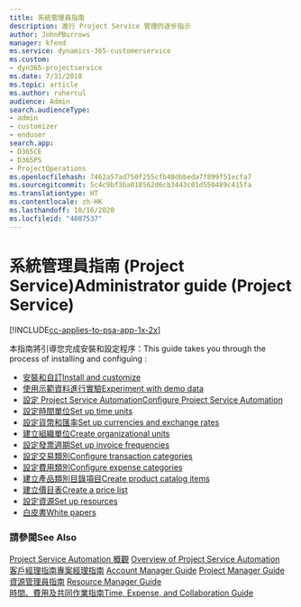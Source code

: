 ```yaml
---
title: 系統管理員指南
description: 進行 Project Service 管理的逐步指示
author: JohnPBurrows
manager: kfend
ms.service: dynamics-365-customerservice
ms.custom:
- dyn365-projectservice
ms.date: 7/31/2018
ms.topic: article
ms.author: ruhercul
audience: Admin
search.audienceType:
- admin
- customizer
- enduser
search.app:
- D365CE
- D365PS
- ProjectOperations
ms.openlocfilehash: 7462a57ad750f255cfb48dbbeda7f899f51ecfa7
ms.sourcegitcommit: 5c4c9bf3ba018562d6cb3443c01d550489c415fa
ms.translationtype: HT
ms.contentlocale: zh-HK
ms.lasthandoff: 10/16/2020
ms.locfileid: "4087537"
---
```

# <a name="administrator-guide-project-service"></a><span data-ttu-id="148e9-103">系統管理員指南 (Project Service)</span><span class="sxs-lookup"><span data-stu-id="148e9-103">Administrator guide (Project Service)</span></span>

[!INCLUDE[cc-applies-to-psa-app-1x-2x](../includes/cc-applies-to-psa-app-1x-2x.md)]

<span data-ttu-id="148e9-104">本指南將引導您完成安裝和設定程序：</span><span class="sxs-lookup"><span data-stu-id="148e9-104">This guide takes you through the process of installing and configuing :</span></span>  
  
- [<span data-ttu-id="148e9-105">安裝和自訂</span><span class="sxs-lookup"><span data-stu-id="148e9-105">Install and customize</span></span>](install-customize.md)
- [<span data-ttu-id="148e9-106">使用示範資料進行實驗</span><span class="sxs-lookup"><span data-stu-id="148e9-106">Experiment with demo data</span></span>](use-demo-data.md)
- [<span data-ttu-id="148e9-107">設定 Project Service Automation</span><span class="sxs-lookup"><span data-stu-id="148e9-107">Configure Project Service Automation</span></span>](configure.md)
- [<span data-ttu-id="148e9-108">設定時間單位</span><span class="sxs-lookup"><span data-stu-id="148e9-108">Set up time units</span></span>](set-up-time-units.md)
- [<span data-ttu-id="148e9-109">設定貨幣和匯率</span><span class="sxs-lookup"><span data-stu-id="148e9-109">Set up currencies and exchange rates</span></span>](set-up-currencies-exchange-rates.md)
- [<span data-ttu-id="148e9-110">建立組織單位</span><span class="sxs-lookup"><span data-stu-id="148e9-110">Create organizational units</span></span>](create-organizational-units.md)
- [<span data-ttu-id="148e9-111">設定發票週期</span><span class="sxs-lookup"><span data-stu-id="148e9-111">Set up invoice frequencies</span></span>](set-up-invoice-frequencies.md)
- [<span data-ttu-id="148e9-112">設定交易類別</span><span class="sxs-lookup"><span data-stu-id="148e9-112">Configure transaction categories</span></span>](configure-transaction-categories.md)
- [<span data-ttu-id="148e9-113">設定費用類別</span><span class="sxs-lookup"><span data-stu-id="148e9-113">Configure expense categories</span></span>](configure-expense-categories.md)
- [<span data-ttu-id="148e9-114">建立產品類別目錄項目</span><span class="sxs-lookup"><span data-stu-id="148e9-114">Create product catalog items</span></span>](create-product-catalog-items.md)
- [<span data-ttu-id="148e9-115">建立價目表</span><span class="sxs-lookup"><span data-stu-id="148e9-115">Create a price list</span></span>](create-price-list.md)
- [<span data-ttu-id="148e9-116">設定資源</span><span class="sxs-lookup"><span data-stu-id="148e9-116">Set up resources</span></span>](set-up-resources.md)
- [<span data-ttu-id="148e9-117">白皮書</span><span class="sxs-lookup"><span data-stu-id="148e9-117">White papers</span></span>](white-papers.md)
  
### <a name="see-also"></a><span data-ttu-id="148e9-118">請參閱</span><span class="sxs-lookup"><span data-stu-id="148e9-118">See Also</span></span>  
 <span data-ttu-id="148e9-119">[Project Service Automation 概觀](../psa/overview.md)  </span><span class="sxs-lookup"><span data-stu-id="148e9-119">[Overview of Project Service Automation](../psa/overview.md)  </span></span>  
 <span data-ttu-id="148e9-120">[客戶經理指南](../psa/account-manager-guide.md)[專案經理指南](../psa/project-manager-guide.md) </span><span class="sxs-lookup"><span data-stu-id="148e9-120">[Account Manager Guide](../psa/account-manager-guide.md) [Project Manager Guide](../psa/project-manager-guide.md) </span></span>  
 <span data-ttu-id="148e9-121">[資源管理員指南](../psa/resource-manager-guide.md) </span><span class="sxs-lookup"><span data-stu-id="148e9-121">[Resource Manager Guide](../psa/resource-manager-guide.md) </span></span>  
 [<span data-ttu-id="148e9-122">時間、費用及共同作業指南</span><span class="sxs-lookup"><span data-stu-id="148e9-122">Time, Expense, and Collaboration Guide</span></span>](../psa/time-expense-collaboration-guide.md)
